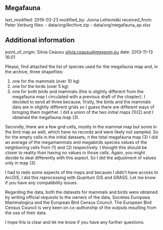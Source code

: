 ## Megafauna

last_modified: 2016-03-23
modified_by: Joona Lehtomäki
received_from: Peter Verburg
files:
	- data/org/Archive.zip
	- data/org/megafauna_sp.xlsx

## Additional information

point_of_origin: Silvia Ceausu <silvia.ceausu@mespom.eu>
date: 2013-11-13 16:01

Please, find attached the list of species used for the megafauna map and, in the
archive, three shapefiles:

1. one for the mammals (over 10 kg)
2. one for the birds (over 5 kg)
3. one for both birds and mammals (this is slightly different from the megafauna
	 map I circulated with a previous draft of the chapter). I decided to send all
	 three because, firstly, the birds and the mammals data are in slightly
	 different grids so I guess there are different ways of bringing them
	 together. I did a union of the two initial maps (1)(2) and I obtained the
	 megafauna map (3).

Secondly, there are a few grid cells, mostly in the mammal map but some in the
bird map as well, which have no records and were likely not sampled. So for the
empty cells in the initial datasets, n the total megafauna map (3) I did an
average of the megamammals and megabirds species values of the neighboring cells
from (1) and (2) respectively. I thought this should be closer to reality than
having no values in those cells. Again, you might decide to deal differently
with this aspect. So I did the adjustment of values only in map (3).

I had to redo some aspects of the maps and because I didn't have access to
ArcGIS, I did this reprocessing with Quantum GIS and GRASS. Let me know if you
have any compatibility issues.

Regarding the data, both the datasets for mammals and birds were obtained by
writing official requests to the owners of the data, Societas Europaea
Mammalogica and the European Bird Census Council. The European Bird Census
Council is very keen on co-authorship of the outputs resulting from the use of
their data.

I hope this is clear and let me know if you have any further questions.
